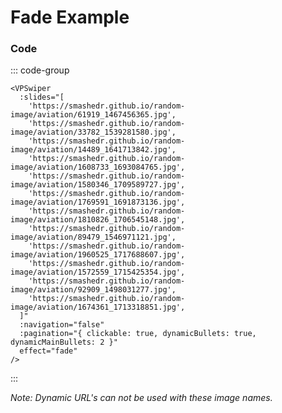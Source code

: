 # Fade Example

<ExampleLinks />

<VPSwiper
:slides="[
'https://smashedr.github.io/random-image/aviation/61919_1467456365.jpg',
'https://smashedr.github.io/random-image/aviation/33782_1539281580.jpg',
'https://smashedr.github.io/random-image/aviation/14489_1641713842.jpg',
'https://smashedr.github.io/random-image/aviation/1608733_1693084765.jpg',
'https://smashedr.github.io/random-image/aviation/1580346_1709589727.jpg',
'https://smashedr.github.io/random-image/aviation/1769591_1691873136.jpg',
'https://smashedr.github.io/random-image/aviation/1810826_1706545148.jpg',
'https://smashedr.github.io/random-image/aviation/89479_1546971121.jpg',
'https://smashedr.github.io/random-image/aviation/1960525_1717688607.jpg',
'https://smashedr.github.io/random-image/aviation/1572559_1715425354.jpg',
'https://smashedr.github.io/random-image/aviation/92909_1498031277.jpg',
'https://smashedr.github.io/random-image/aviation/1674361_1713318851.jpg',
]"
:navigation="false"
:pagination="{ clickable: true, dynamicBullets: true, dynamicMainBullets: 2 }"
effect="fade"
/>

### Code

::: code-group

```vue [Slides ~vscode-icons:file-type-text~]
<VPSwiper
  :slides="[
    'https://smashedr.github.io/random-image/aviation/61919_1467456365.jpg',
    'https://smashedr.github.io/random-image/aviation/33782_1539281580.jpg',
    'https://smashedr.github.io/random-image/aviation/14489_1641713842.jpg',
    'https://smashedr.github.io/random-image/aviation/1608733_1693084765.jpg',
    'https://smashedr.github.io/random-image/aviation/1580346_1709589727.jpg',
    'https://smashedr.github.io/random-image/aviation/1769591_1691873136.jpg',
    'https://smashedr.github.io/random-image/aviation/1810826_1706545148.jpg',
    'https://smashedr.github.io/random-image/aviation/89479_1546971121.jpg',
    'https://smashedr.github.io/random-image/aviation/1960525_1717688607.jpg',
    'https://smashedr.github.io/random-image/aviation/1572559_1715425354.jpg',
    'https://smashedr.github.io/random-image/aviation/92909_1498031277.jpg',
    'https://smashedr.github.io/random-image/aviation/1674361_1713318851.jpg',
  ]"
  :navigation="false"
  :pagination="{ clickable: true, dynamicBullets: true, dynamicMainBullets: 2 }"
  effect="fade"
/>
```

:::

_Note: Dynamic URL's can not be used with these image names._
